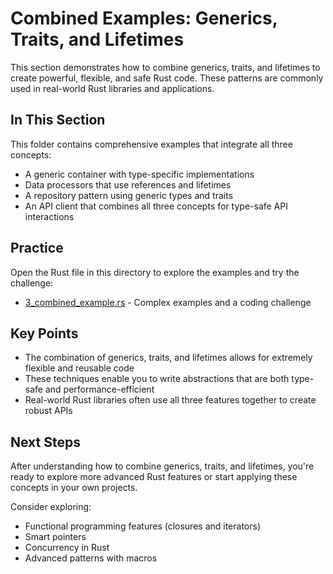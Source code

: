 # Combined Examples: Generics, Traits, and Lifetimes

This section demonstrates how to combine generics, traits, and lifetimes to create powerful, flexible, and safe Rust code. These patterns are commonly used in real-world Rust libraries and applications.

## In This Section

This folder contains comprehensive examples that integrate all three concepts:

- A generic container with type-specific implementations
- Data processors that use references and lifetimes
- A repository pattern using generic types and traits
- An API client that combines all three concepts for type-safe API interactions

## Practice

Open the Rust file in this directory to explore the examples and try the challenge:
- [3_combined_example.rs](./3_combined_example.rs) - Complex examples and a coding challenge

## Key Points

- The combination of generics, traits, and lifetimes allows for extremely flexible and reusable code
- These techniques enable you to write abstractions that are both type-safe and performance-efficient
- Real-world Rust libraries often use all three features together to create robust APIs

## Next Steps

After understanding how to combine generics, traits, and lifetimes, you're ready to explore more advanced Rust features or start applying these concepts in your own projects.

Consider exploring:
- Functional programming features (closures and iterators)
- Smart pointers
- Concurrency in Rust
- Advanced patterns with macros 